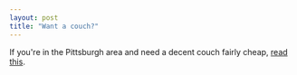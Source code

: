 ```yaml
---
layout: post
title: "Want a couch?"
---
```




If you're in the Pittsburgh area and need a decent couch fairly cheap, <a href="http://groups.google.com/groups?dq=&hl=en&lr=&ie=UTF-8&group=pgh.forsale&selm=vjd6dc23chqr90%40corp.supernews.com">read this</a>.



